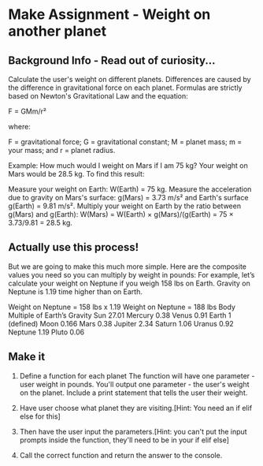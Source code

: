 # Make Assignment - Weight on another planet

## Background Info - Read out of curiosity...
Calculate the user's weight on different planets.
Differences are caused by the difference in gravitational force on each planet. Formulas are strictly based on Newton's Gravitational Law and the equation:

F = GMm/r²

where:

F = gravitational force;
G = gravitational constant;
M = planet mass;
m = your mass; and
r = planet radius.

Example:
How much would I weight on Mars if I am 75 kg?
Your weight on Mars would be 28.5 kg. To find this result:

Measure your weight on Earth: W(Earth) = 75 kg.
Measure the acceleration due to gravity on Mars's surface: g(Mars) = 3.73 m/s² and Earth's surface g(Earth) = 9.81 m/s².
Multiply your weight on Earth by the ratio between g(Mars) and g(Earth):
W(Mars) = W(Earth) × g(Mars)/(g(Earth) = 75 × 3.73/9.81 = 28.5 kg.

## Actually use this process!
But we are going to make this much more simple. Here are the composite values you need so you can multiply by weight in pounds:
For example, let’s calculate your weight on Neptune if you weigh 158 lbs on Earth. Gravity on Neptune is 1.19 time higher than on Earth.

Weight on Neptune = 158 lbs x 1.19
Weight on Neptune = 188 lbs
Body	Multiple of Earth’s Gravity
Sun	27.01
Mercury	0.38
Venus	0.91
Earth	1 (defined)
Moon	0.166
Mars	0.38
Jupiter	2.34
Saturn	1.06
Uranus	0.92
Neptune	1.19
Pluto	0.06

## Make it

1. Define a function for each planet
The function will have one parameter - user weight in pounds. You'll output one parameter - the user's weight on the planet. Include a print statement that tells the user their weight.

2. Have user choose what planet they are visiting.[Hint: You need an if elif else for this]
3. Then have the user input the parameters.[Hint: you can't put the input prompts inside the function, they'll need to be in your if elif else]
4. Call the correct function and return the answer to the console.
